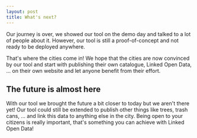```yaml
---
layout: post
title: What's next?
---
```


Our journey is over, we showed our tool on the demo day and talked to a lot of people about it. 
However, our tool is still a proof-of-concept and not ready to be deployed anywhere.

That's where the cities come in! We hope that the cities are now convinced by our tool and 
start with publishing their own catalogue, Linked Open Data, ... on their own website and let anyone benefit from their effort.

## The future is almost here

With our tool we brought the future a bit closer to today but we aren't there yet!
Our tool could still be extended to publish other things like trees, trash cans, ... 
and link this data to anything else in the city. Being open to your citizens is really important, 
that's something you can achieve with Linked Open Data!
